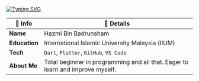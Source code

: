 [![Typing SVG](https://readme-typing-svg.herokuapp.com?font=Fira+Code&pause=1000&color=F7F7F7&width=435&lines=Welcome+brother%2Fsister)](https://git.io/typing-svg)

| 🧾 Info        | 💬 Details                                                                 |
|---------------|----------------------------------------------------------------------------|
| **Name**      | Hazmi Bin Badrunsham                                                       |
| **Education** | International Islamic University Malaysia (IIUM)                           |
| **Tech**      | `Dart`, `Flutter`, `GitHub`, `VS Code`                                     |
| **About Me**  |Total beginner in programming and all that. Eager to learn and improve myself. |
